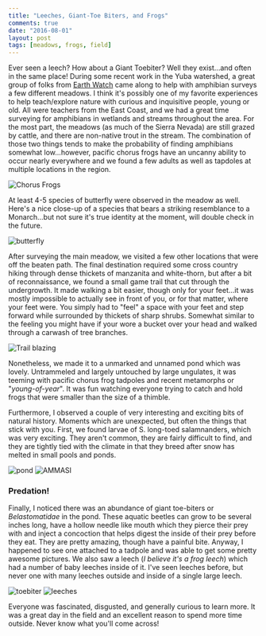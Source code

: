 ```yaml
---
title: "Leeches, Giant-Toe Biters, and Frogs"
comments: true
date: "2016-08-01"
layout: post
tags: [meadows, frogs, field]
---
```


Ever seen a leech? How about a Giant Toebiter? Well they exist...and often in the same place! During some recent work in the Yuba watershed, a great group of folks from [Earth Watch](http://earthwatch.org/expeditions) came along to help with amphibian surveys a few different meadows. I think it's possibly one of my favorite experiences to help teach/explore nature with curious and inquisitive people, young or old. All were teachers from the East Coast, and we had a great time surveying for amphibians in wetlands and streams throughout the area. For the most part, the meadows (as much of the Sierra Nevada) are still grazed by cattle, and there are non-native trout in the stream. The combination of those two things tends to make the probability of finding amphibians somewhat low...however, pacific chorus frogs have an uncanny ability to occur nearly everywhere and we found a few adults as well as tapdoles at multiple locations in the region.

![Chorus Frogs](https://dl.dropboxusercontent.com/u/108583959/loney/P1080208.JPG)

At least 4-5 species of butterfly were observed in the meadow as well. Here's a nice close-up of a species that bears a striking resemblance to a Monarch...but not sure it's true identity at the moment, will double check in the future.

![butterfly](https://dl.dropboxusercontent.com/u/108583959/loney/P1080218.JPG)

After surveying the main meadow, we visited a few other locations that were off the beaten path. The final destination required some cross country hiking through dense thickets of manzanita and white-thorn, but after a bit of reconnaissance, we found a small game trail that cut through the undergrowth. It made walking a bit easier, though only for your feet...it was mostly impossible to actually see in front of you, or for that matter, where your feet were. You simply had to "feel" a space with your feet and step forward while surrounded by thickets of sharp shrubs. Somewhat similar to the feeling you might have if your wore a bucket over your head and walked through a carwash of tree branches.

![Trail blazing](https://dl.dropboxusercontent.com/u/108583959/loney/P1080251.JPG)

Nonetheless, we made it to a unmarked and unnamed pond which was lovely. Untrammeled and largely untouched by large ungulates, it was teeming with pacific chorus frog tadpoles and recent metamorphs or "*young-of-year*". It was fun watching everyone trying to catch and hold frogs that were smaller than the size of a thimble.

Furthermore, I observed a couple of very interesting and exciting bits of natural history. Moments which are unexpected, but often the things that stick with you. First, we found larvae of S. long-toed salamnanders, which was very exciting. They aren't common, they are fairly difficult to find, and they are tightly tied with the climate in that they breed after snow has melted in small pools and ponds. 

![pond](https://dl.dropboxusercontent.com/u/108583959/loney/P1080254.JPG)
![AMMASI](https://dl.dropboxusercontent.com/u/108583959/loney/P1080257.JPG)

### Predation!

Finally, I noticed there was an abundance of giant toe-biters or *Belastomatidae* in the pond. These aquatic beetles can grow to be several inches long, have a hollow needle like mouth which they pierce their prey with and inject a concoction that helps digest the inside of their prey before they eat. They are pretty amazing, though have a painful bite. Anyway, I happened to see one attached to a tadpole and was able to get some pretty awesome pictures. We also saw a leech (*I believe it's a frog leech*) which had a number of baby leeches inside of it. I've seen leeches before, but never one with many leeches outside and inside of a single large leech. 

![toebiter](https://dl.dropboxusercontent.com/u/108583959/loney/P1080244.JPG)
![leeches](https://dl.dropboxusercontent.com/u/108583959/loney/P1080265.JPG)

Everyone was fascinated, disgusted, and generally curious to learn more. It was a great day in the field and an excellent reason to spend more time outside. Never know what you'll come across!

